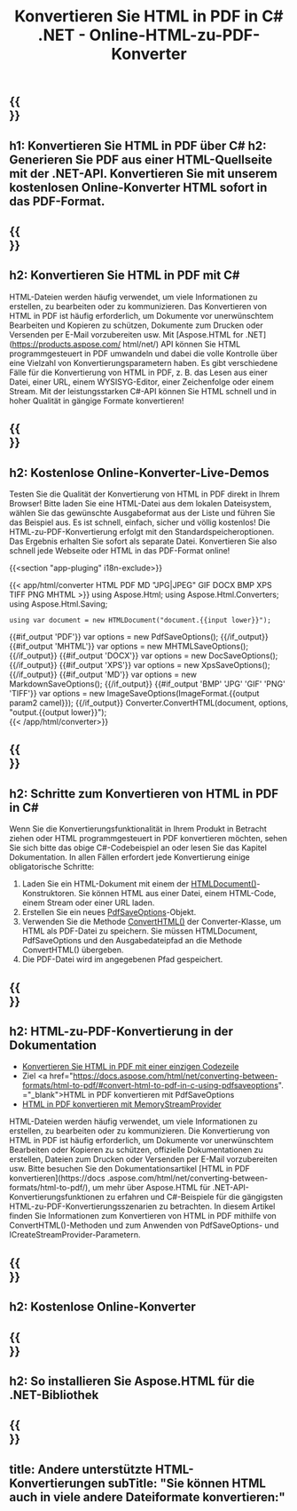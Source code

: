 ﻿---
translation: true
template: /templates/_template-conversion-child.md
title: Konvertieren Sie HTML in PDF in C# .NET - Online-HTML-zu-PDF-Konverter
description: Konvertieren Sie HTML in C# in PDF. Verwenden Sie einfach die Konverter-API innerhalb von ASP.NET oder einer beliebigen .NET-Anwendung. Probieren Sie kostenlos den Online-HTML-zu-PDF-Konverter aus!
url: /net/conversion/html-to-pdf/
family: html
platformtag: net
feature: conversion
informat: HTML
outformat: PDF
otherformats: DOCX XPS GIF JPEG PNG TIFF BMP XHTML MHTML MD
---

{{<section banner>}}
---
h1: Konvertieren Sie HTML in PDF über C#
h2: Generieren Sie PDF aus einer HTML-Quellseite mit der .NET-API. Konvertieren Sie mit unserem kostenlosen Online-Konverter HTML sofort in das PDF-Format.
---

{{<section overview>}}
---
h2: Konvertieren Sie HTML in PDF mit C#
---

HTML-Dateien werden häufig verwendet, um viele Informationen zu erstellen, zu bearbeiten oder zu kommunizieren. Das Konvertieren von HTML in PDF ist häufig erforderlich, um Dokumente vor unerwünschtem Bearbeiten und Kopieren zu schützen, Dokumente zum Drucken oder Versenden per E-Mail vorzubereiten usw. Mit [Aspose.HTML for .NET](https://products.aspose.com/ html/net/) API können Sie HTML programmgesteuert in PDF umwandeln und dabei die volle Kontrolle über eine Vielzahl von Konvertierungsparametern haben. Es gibt verschiedene Fälle für die Konvertierung von HTML in PDF, z. B. das Lesen aus einer Datei, einer URL, einem WYSISYG-Editor, einer Zeichenfolge oder einem Stream. Mit der leistungsstarken C#-API können Sie HTML schnell und in hoher Qualität in gängige Formate konvertieren!

{{<section demos>}}
---
h2: Kostenlose Online-Konverter-Live-Demos
---

Testen Sie die Qualität der Konvertierung von HTML in PDF direkt in Ihrem Browser! Bitte laden Sie eine HTML-Datei aus dem lokalen Dateisystem, wählen Sie das gewünschte Ausgabeformat aus der Liste und führen Sie das Beispiel aus. Es ist schnell, einfach, sicher und völlig kostenlos! Die HTML-zu-PDF-Konvertierung erfolgt mit den Standardspeicheroptionen. Das Ergebnis erhalten Sie sofort als separate Datei. Konvertieren Sie also schnell jede Webseite oder HTML in das PDF-Format online!

{{<section "app-pluging" i18n-exclude>}}

{{< app/html/converter HTML PDF MD "JPG|JPEG" GIF DOCX BMP XPS TIFF PNG MHTML >}}
using Aspose.Html;
using Aspose.Html.Converters;
using Aspose.Html.Saving;

    using var document = new HTMLDocument("document.{{input lower}}");
{{#if_output 'PDF'}}
    var options = new PdfSaveOptions();
{{/if_output}}
{{#if_output 'MHTML'}}
    var options = new MHTMLSaveOptions();
{{/if_output}}
{{#if_output 'DOCX'}}
    var options = new DocSaveOptions();
{{/if_output}}
{{#if_output 'XPS'}}
    var options = new XpsSaveOptions();
{{/if_output}}
{{#if_output 'MD'}}
    var options = new MarkdownSaveOptions();
{{/if_output}}
{{#if_output 'BMP' 'JPG' 'GIF' 'PNG' 'TIFF'}}
    var options = new ImageSaveOptions(ImageFormat.{{output param2 camel}});
{{/if_output}}
    Converter.ConvertHTML(document, options, "output.{{output lower}}");   
{{< /app/html/converter>}} 


{{<section steps>}}
---
h2: Schritte zum Konvertieren von HTML in PDF in C#
---

Wenn Sie die Konvertierungsfunktionalität in Ihrem Produkt in Betracht ziehen oder HTML programmgesteuert in PDF konvertieren möchten, sehen Sie sich bitte das obige C#-Codebeispiel an oder lesen Sie das Kapitel Dokumentation. In allen Fällen erfordert jede Konvertierung einige obligatorische Schritte:
1. Laden Sie ein HTML-Dokument mit einem der [HTMLDocument()](https://apireference.aspose.com/html/net/aspose.html/htmldocument)-Konstruktoren. Sie können HTML aus einer Datei, einem HTML-Code, einem Stream oder einer URL laden.
1. Erstellen Sie ein neues [PdfSaveOptions](https://apireference.aspose.com/html/net/aspose.html.saving/pdfsaveoptions)-Objekt.
1. Verwenden Sie die Methode [ConvertHTML()](https://apireference.aspose.com/html/net/aspose.html.converters/converter/converthtml/) der Converter-Klasse, um HTML als PDF-Datei zu speichern. Sie müssen HTMLDocument, PdfSaveOptions und den Ausgabedateipfad an die Methode ConvertHTML() übergeben.
1. Die PDF-Datei wird im angegebenen Pfad gespeichert.




{{<section documentation>}}
---
h2: HTML-zu-PDF-Konvertierung in der Dokumentation
---

  - <a href="https://docs.aspose.com/html/net/converting-between-formats/html-to-pdf/#html-to-pdf-durch-eine-einzelne-codezeile " target="_blank">Konvertieren Sie HTML in PDF mit einer einzigen Codezeile</a>
  - Ziel <a href="https://docs.aspose.com/html/net/converting-between-formats/html-to-pdf/#convert-html-to-pdf-in-c-using-pdfsaveoptions". ="_blank">HTML in PDF konvertieren mit PdfSaveOptions</a>
  - <a href="https://docs.aspose.com/html/net/converting-between-formats/html-to-pdf/#output-stream-providers" target="_blank">HTML in PDF konvertieren mit MemoryStreamProvider</a>

HTML-Dateien werden häufig verwendet, um viele Informationen zu erstellen, zu bearbeiten oder zu kommunizieren. Die Konvertierung von HTML in PDF ist häufig erforderlich, um Dokumente vor unerwünschtem Bearbeiten oder Kopieren zu schützen, offizielle Dokumentationen zu erstellen, Dateien zum Drucken oder Versenden per E-Mail vorzubereiten usw. Bitte besuchen Sie den Dokumentationsartikel [HTML in PDF konvertieren](https://docs .aspose.com/html/net/converting-between-formats/html-to-pdf/), um mehr über Aspose.HTML für .NET-API-Konvertierungsfunktionen zu erfahren und C#-Beispiele für die gängigsten HTML-zu-PDF-Konvertierungsszenarien zu betrachten. In diesem Artikel finden Sie Informationen zum Konvertieren von HTML in PDF mithilfe von ConvertHTML()-Methoden und zum Anwenden von PdfSaveOptions- und ICreateStreamProvider-Parametern.

{{<section online-converters>}}
---
h2: Kostenlose Online-Konverter
---

{{<section get-started>}}
---
h2: So installieren Sie Aspose.HTML für die .NET-Bibliothek
---

{{<section other-conversions>}}
---
title: Andere unterstützte HTML-Konvertierungen
subTitle: "Sie können HTML auch in viele andere Dateiformate konvertieren:"
---